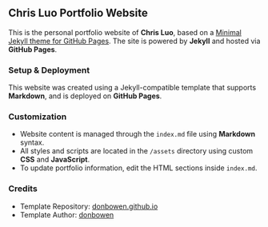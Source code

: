 ## Chris Luo Portfolio Website

This is the personal portfolio website of **Chris Luo**, based on a [Minimal Jekyll theme for GitHub Pages](https://github.com/donbowen/donbowen.github.io). The site is powered by **Jekyll** and hosted via **GitHub Pages**.

### Setup & Deployment

This website was created using a Jekyll-compatible template that supports **Markdown**, and is deployed on **GitHub Pages**. 

### Customization

- Website content is managed through the `index.md` file using **Markdown** syntax.
- All styles and scripts are located in the `/assets` directory using custom **CSS** and **JavaScript**.
- To update portfolio information, edit the HTML sections inside `index.md`.

### Credits

- Template Repository: [donbowen.github.io](https://github.com/donbowen/donbowen.github.io)  
- Template Author: [donbowen](https://github.com/donbowen)
